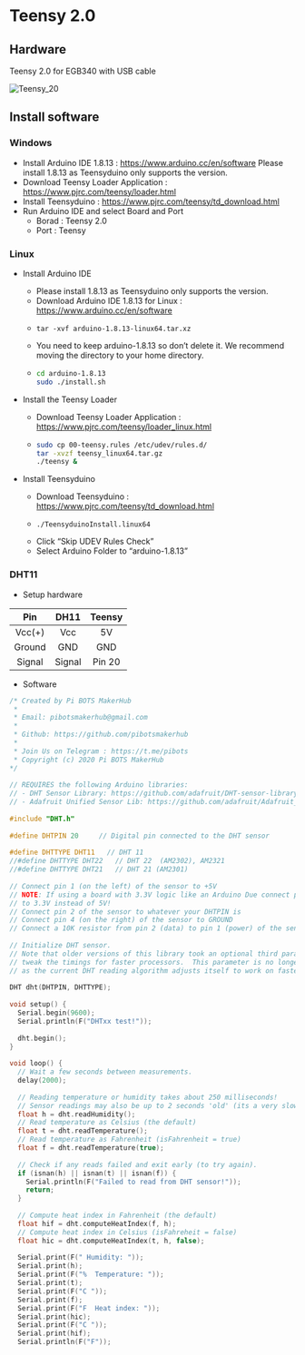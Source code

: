 # Teensy 2.0

## Hardware

Teensy 2.0 for EGB340 with USB cable


![Teensy_20](https://www.pjrc.com/store/teensy20_card2b_rev5.png "Teensy 2.0")

## Install software

### Windows
* Install Arduino IDE 1.8.13 : https://www.arduino.cc/en/software 
Please install 1.8.13 as Teensyduino only supports the version.
* Download Teensy Loader Application : https://www.pjrc.com/teensy/loader.html 
* Install Teensyduino : https://www.pjrc.com/teensy/td_download.html 
* Run Arduino IDE and select Board and Port
  * Borad : Teensy 2.0
  * Port : Teensy

### Linux
* Install Arduino IDE
  * Please install 1.8.13 as Teensyduino only supports the version.
  * Download Arduino IDE 1.8.13 for Linux : https://www.arduino.cc/en/software 
  * ```bashe 
    tar -xvf arduino-1.8.13-linux64.tar.xz
    ```
  * You need to keep arduino-1.8.13 so don’t delete it. We recommend moving the directory to your home directory.
  * ```bash
    cd arduino-1.8.13
    sudo ./install.sh
    ```

* Install the Teensy Loader
  * Download Teensy Loader Application : https://www.pjrc.com/teensy/loader_linux.html 
  * ```bash
    sudo cp 00-teensy.rules /etc/udev/rules.d/
    tar -xvzf teensy_linux64.tar.gz
    ./teensy &
    ```
* Install Teensyduino
  * Download Teensyduino : https://www.pjrc.com/teensy/td_download.html
  * ```bashe
    ./TeensyduinoInstall.linux64
    ```
  * Click “Skip UDEV Rules Check”
  * Select Arduino Folder to “arduino-1.8.13”


### DHT11
* Setup hardware

|Pin|DH11|Teensy|
|:---:|:---:|:---:|
|Vcc(+)|Vcc|5V|
|Ground|GND|GND|
|Signal|Signal|Pin 20|


* Software
```c
/* Created by Pi BOTS MakerHub
 *
 * Email: pibotsmakerhub@gmail.com
 * 
 * Github: https://github.com/pibotsmakerhub
 *
 * Join Us on Telegram : https://t.me/pibots 
 * Copyright (c) 2020 Pi BOTS MakerHub
*/
 
// REQUIRES the following Arduino libraries:
// - DHT Sensor Library: https://github.com/adafruit/DHT-sensor-library
// - Adafruit Unified Sensor Lib: https://github.com/adafruit/Adafruit_Sensor
 
#include "DHT.h"
 
#define DHTPIN 20     // Digital pin connected to the DHT sensor
 
#define DHTTYPE DHT11   // DHT 11
//#define DHTTYPE DHT22   // DHT 22  (AM2302), AM2321
//#define DHTTYPE DHT21   // DHT 21 (AM2301)
 
// Connect pin 1 (on the left) of the sensor to +5V
// NOTE: If using a board with 3.3V logic like an Arduino Due connect pin 1
// to 3.3V instead of 5V!
// Connect pin 2 of the sensor to whatever your DHTPIN is
// Connect pin 4 (on the right) of the sensor to GROUND
// Connect a 10K resistor from pin 2 (data) to pin 1 (power) of the sensor
 
// Initialize DHT sensor.
// Note that older versions of this library took an optional third parameter to
// tweak the timings for faster processors.  This parameter is no longer needed
// as the current DHT reading algorithm adjusts itself to work on faster procs.
 
DHT dht(DHTPIN, DHTTYPE);
 
void setup() {
  Serial.begin(9600);
  Serial.println(F("DHTxx test!"));
 
  dht.begin();
}
 
void loop() {
  // Wait a few seconds between measurements.
  delay(2000);
 
  // Reading temperature or humidity takes about 250 milliseconds!
  // Sensor readings may also be up to 2 seconds 'old' (its a very slow sensor)
  float h = dht.readHumidity();
  // Read temperature as Celsius (the default)
  float t = dht.readTemperature();
  // Read temperature as Fahrenheit (isFahrenheit = true)
  float f = dht.readTemperature(true);
 
  // Check if any reads failed and exit early (to try again).
  if (isnan(h) || isnan(t) || isnan(f)) {
    Serial.println(F("Failed to read from DHT sensor!"));
    return;
  }
 
  // Compute heat index in Fahrenheit (the default)
  float hif = dht.computeHeatIndex(f, h);
  // Compute heat index in Celsius (isFahreheit = false)
  float hic = dht.computeHeatIndex(t, h, false);
 
  Serial.print(F(" Humidity: "));
  Serial.print(h);
  Serial.print(F("%  Temperature: "));
  Serial.print(t);
  Serial.print(F("C "));
  Serial.print(f);
  Serial.print(F("F  Heat index: "));
  Serial.print(hic);
  Serial.print(F("C "));
  Serial.print(hif);
  Serial.println(F("F"));
```